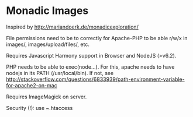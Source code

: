 Monadic Images
====

Inspired by http://mariandoerk.de/monadicexploration/

File permissions need to be to correctly for Apache-PHP to be able r/w/x in images/, images/upload/files/, etc.

Requires Javascript Harmony support in Browser and NodeJS (>v6.2).

PHP needs to be able to exec(node...). For this, apache needs to have nodejs in its PATH (/usr/local/bin). If not, see
http://stackoverflow.com/questions/6833939/path-environment-variable-for-apache2-on-mac

Requires ImageMagick on server.

Security (!): use ~.htaccess
